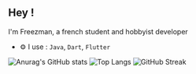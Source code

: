 ## Hey !

I'm Freezman, a french student and hobbyist developer

- ⚙️ I use : `Java`, `Dart`, `Flutter`

![Anurag's GitHub stats](https://github-readme-stats-git-masterrstaa-rickstaa.vercel.app/api?username=Freezman31&theme=onedark)
![Top Langs](https://github-readme-stats-git-masterrstaa-rickstaa.vercel.app/api/top-langs/?username=Freezman31&theme=onedark&show_icons=true)
![GitHub Streak](https://streak-stats.demolab.com?user=Freezman31&theme=dark&theme=onedark)

